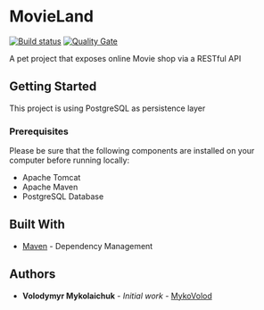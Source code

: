 # MovieLand

[![Build status](https://travis-ci.org/mykovolod/movieland.svg?branch=master)](https://travis-ci.org/mykovolod/movieland) [![Quality Gate](https://sonarcloud.io/api/project_badges/measure?project=mykovolod_movieland&metric=alert_status)](https://sonarcloud.io/dashboard/index/mykovolod_movieland)


A pet project that exposes online Movie shop via a RESTful API

## Getting Started

This project is using PostgreSQL as persistence layer

### Prerequisites

Please be sure that the following components are installed on your computer before running locally:

- Apache Tomcat
- Apache Maven
- PostgreSQL Database


## Built With

* [Maven](https://maven.apache.org/) - Dependency Management

## Authors

* **Volodymyr Mykolaichuk** - *Initial work* - [MykoVolod](https://github.com/mykovolod/)